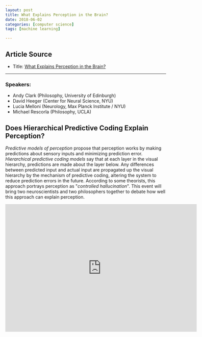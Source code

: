 ```yaml
---
layout: post
title: What Explains Perception in the Brain?
date: 2018-06-02
categories: [computer science]
tags: [machine learning]

---
```


## Article Source
* Title: [What Explains Perception in the Brain?](https://www.youtube.com/watch?v=LWZvp_3M7Ho)

---

### Speakers:
* Andy Clark (Philosophy, University of Edinburgh) 
* David Heeger (Center for Neural Science, NYU) 
* Lucia Melloni (Neurology, Max Planck Institute / NYU)
* Michael Rescorla (Philosophy, UCLA) 

## Does Hierarchical Predictive Coding Explain Perception?

*Predictive models of perception* propose that perception works by making predictions about sensory inputs and minimizing prediction error. *Hierarchical predictive coding models* say that at each layer in the visual hierarchy, predictions are made about the layer below. Any differences between predicted input and actual input are propagated up the visual hierarchy by the mechanism of predictive coding, altering the system to reduce prediction errors in the future. According to some theorists, this approach portrays perception as "*controlled hallucination*". This event will bring two neuroscientists and two philosophers together to debate how well this approach can explain perception.


<iframe width="600" height="400" src="https://www.youtube.com/embed/LWZvp_3M7Ho" frameborder="0" allow="autoplay; encrypted-media" allowfullscreen></iframe>
